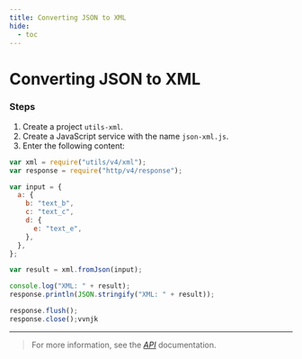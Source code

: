 ```yaml
---
title: Converting JSON to XML
hide:
  - toc
---
```


# Converting JSON to XML

### Steps

1. Create a project `utils-xml`.
2. Create a JavaScript service with the name `json-xml.js`.
3. Enter the following content:

```javascript
var xml = require("utils/v4/xml");
var response = require("http/v4/response");

var input = {
  a: {
    b: "text_b",
    c: "text_c",
    d: {
      e: "text_e",
    },
  },
};

var result = xml.fromJson(input);

console.log("XML: " + result);
response.println(JSON.stringify("XML: " + result));

response.flush();
response.close();vvnjk
```

---

> For more information, see the _[API](https://www.dirigible.io/api/utils/xml/)_ documentation.

